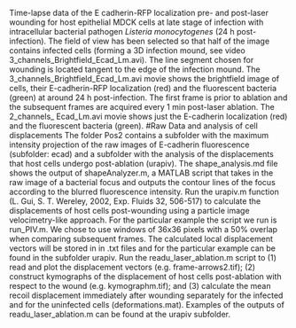 Time-lapse data of the E cadherin-RFP localization pre- and post-laser wounding for host epithelial MDCK cells at late stage of infection with intracellular bacterial pathogen *Listeria monocytogenes* (24 h post-infection). The field of view has been selected so that half of the image contains infected cells (forming a 3D infection mound, see video 3_channels_Brightfield_Ecad_Lm.avi). The line segment chosen for wounding is located tangent to the edge of the infection mound. 
The 3_channels_Brightfield_Ecad_Lm.avi movie shows the brightfield image of cells, their E-cadherin-RFP localization (red) and the fluorescent bacteria (green) at around 24 h post-infection. The first frame is prior to ablation and the subsequent frames are acquired every 1 min post-laser ablation. The 2_channels_ Ecad_Lm.avi movie shows just the E-cadherin localization (red) and the fluorescent bacteria (green).
#Raw Data and analysis of cell displacements
The folder Pos2 contains a subfolder with the maximum intensity projection of the raw images of E-cadherin fluorescence (subfolder: ecad) and a subfolder with the analysis of the displacements that host cells undergo post-ablation (urapiv).
The shape_analysis.md file shows the output of shapeAnalyzer.m, a MATLAB script that takes in the raw image of a bacterial focus and outputs the contour lines of the focus according to the blurred fluorescence intensity.
Run the urapiv.m function (L. Gui, S. T. Wereley, 2002, Exp. Fluids 32, 506-517) to calculate the displacements of host cells post-wounding using a particle image velocimetry-like approach. For the particular example the script we run is run_PIV.m. We chose to use windows of 36x36 pixels with a 50% overlap when comparing subsequent frames. The calculated local displacement vectors will be stored in in .txt files and for the particular example can be found in the subfolder urapiv.
Run the readu_laser_ablation.m script to (1) read and plot the displacement vectors (e.g. frame-arrows2.tif); (2) construct kymographs of the displacement of host cells post-ablation with respect to the wound (e.g. kymographm.tif); and (3) calculate the mean recoil displacement immediately after wounding separately for the infected and for the uninfected cells (deformations.mat). Examples of the outputs of readu_laser_ablation.m can be found at the urapiv subfolder.
